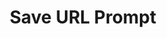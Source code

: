 ---
  id: "10226"
  fieldLayoutId: "89"
  uid: "e52bf134-a85b-4dc9-8000-5c4a3d82e780"
  enabled: "1"
  archived: "0"
  dateCreated: "2018-07-11 23:54:09"
  dateUpdated: "2019-01-28 02:47:27"
  siteSettingsId: "10226"
  slug: "save-url-prompt"
  siteId: "1"
  uri: "patterns/ios/entry/save-url-prompt"
  enabledForSite: "1"
  sectionId: "2"
  typeId: "2"
  authorId: "1"
  postDate: "2018-07-12 10:00:00"
  expiryDate: null
  contentId: "10222"
  title: "Save URL Prompt"
  field_allColorsComputed: null
  field_allColorsComputedIllustration: null
  field_allColorsComputedThumbnail: null
  field_appDescription: null
  field_appDescriptionSentiment: null
  field_audio: "0"
  field_authorFaq: null
  field_bgThumbPosition: "left bottom"
  field_body: null
  field_captureSize: null
  field_categoriesRaw: "reducing friction,just in time,"
  field_categoryInPlainText: null
  field_coldThumbTransform: null
  field_colorPalette: null
  field_contributorName: null
  field_contributorUrl: null
  field_coverColor: null
  field_dominantColor: null
  field_externalContributor: "0"
  field_fetchWebsiteData: null
  field_fullName: null
  field_gfycatSource: null
  field_gif: "0"
  field_gumletUrl: null
  field_gumletUrlNoPreParse: null
  field_howHelps: "<p><strong>Reducing Friction and Just in Time</strong></p><p>This is a fantastic example of a solution that is capable of eliminating the need for a long flow of user actions and pageviews.</p><p>By proactively checking what's inside the user's clipboard, Pocket can determine their attempted path and action within the app.</p><p>If a user has a URL in his/her clipboard, and they open an app which nature is to save and index URLs, there's a high probability that what they want to do is save/bookmark that URL.</p><p>Pocket gets ahead of this potential action, by automatically showing, at the right time, a clear call to action to perform that action in a single step. Also, by doing this Pocket is exponentially decreasing the amount of effort needed to save content to their app, and therefore allowing them to preserve all the real estate and cognitive layer to other activities like consuming/reading the bookmarked content.</p>"
  field_howWorks: "<p>Pocket is a multi-OS app that allows users to save articles, videos and other content from the web. Once saved to Pocket, the list of content is visible on any device — phone, tablet or computer.</p><p>When users are browsing the web, and they want to save content to Pocket, they can do it by using the built-in share functionality of most mobile browsers. However, this is not the only functionality used for saving content.</p><p>Sometimes users copy URLs sent to them via messages.</p><p>Many users rely on copying the URLs directly from the browsing bar because they are not aware of the built-in browser functionality that allows them to push content directly to Pocket.</p><p>In those cases, users will copy the URL and then open the app in which they are expecting to save the content. Then they would likely try to find a compose flow to keep that URL.</p><p>Pocket simplifies that process and completely removes the need of a compose flow by automatically detecting if there's a URL in the clipboard.</p><p>If this is the case, then Pocket will show a snack-bar dialogue at the bottom of the app, prompting the users to add that URL to their saved list.</p><p>After that, there's nothing else to do and the user can either leave the app or interact with the saved content.</p>"
  field_iconColors: null
  field_iconComputedColors: null
  field_illustrationSource: null
  field_imagePathRaw: "https://s3-us-west-2.amazonaws.com/waveguideio/captures/waves/pocket-save.JPG"
  field_imageTextOcr: null
  field_depthArticleBody: null
  field_lpSentimentScore: null
  field_lpUrl: null
  field_mediaEmbed: null
  field_mobileId: null
  field_mobileShotSrc: null
  field_newsObject: null
  field_pageFetchJsonString: null
  field_patternSrc: "Pocket"
  field_platformRaw: "iOS"
  field_qualityDescription: null
  field_rawResponse: null
  field_readingDuration: null
  field_readingDurationSeconds: null
  field_readingEaseLevel: null
  field_readingEaseScore: null
  field_references: null
  field_screenshotColors: null
  field_screenshotComputedColors: null
  field_sourceFromArchive: null
  field_strategyDescription: null
  field_thumbColors: null
  field_thumbVideoUrl: null
  field_webDescription: null
  field_webTitle: null
  field_what: "<p>This is a solution found in the Pocket mobile apps (iOS and Android). When a user copies a URL from their mobile browser and the opens Pocket, the app will automatically detect that there's a URL in the clipboard and will prompt the user to save the URL to their list.</p>"
  root: null
  lft: null
  rgt: null
  level: null
  structureId: null
  layout: layouts/post.njk
---